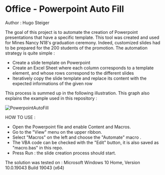 # Office - Powerpoint Auto Fill

Author : Hugo Steiger

The goal of this project is to automate the creation of Powerpoint presentations that have a specific template. This tool was created and used for Mines Nancy N18's graduation ceremony. Indeed, customized slides had to be prepared for the 200 students of the promotion. The automation strategy is quite simple : 
- Create a slide template on Powerpoint
- Create an Excel Sheet where each column corresponds to a template element, and whose rows correspond to the different slides
- Iteratively copy the slide template and replace its content with the expected informations of the given row

This process is summed up in the following illustration. This graph also explains the example used in this repository :  

![PowerpointAutoFill](https://user-images.githubusercontent.com/106969232/182206869-92a607f2-dc9c-47ff-809d-a961c9947abc.JPG)

HOW TO USE :
- Open the Powerpoint file and enable Content and Macros.
- Go to the "View" menu on the upper ribbon.
- Select "Macros" on the left and choose the "Automate" macro .
- The VBA code can be checked with the "Edit" button, it is also saved as "macro.bas" in this repo.
- Press Run : the slide creation process should start.

The solution was tested on : Microsoft Windows 10 Home, Version	10.0.19043 Build 19043 (x64)

